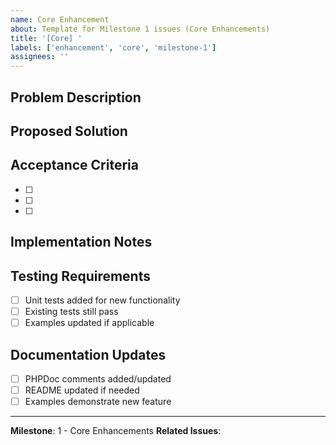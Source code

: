 ```yaml
---
name: Core Enhancement
about: Template for Milestone 1 issues (Core Enhancements)
title: '[Core] '
labels: ['enhancement', 'core', 'milestone-1']
assignees: ''
---
```


## Problem Description
<!-- Describe the current limitation or issue -->

## Proposed Solution
<!-- Describe the proposed enhancement -->

## Acceptance Criteria
<!-- List specific requirements that must be met -->
- [ ] 
- [ ] 
- [ ] 

## Implementation Notes
<!-- Technical considerations, dependencies, etc. -->

## Testing Requirements
- [ ] Unit tests added for new functionality
- [ ] Existing tests still pass
- [ ] Examples updated if applicable

## Documentation Updates
- [ ] PHPDoc comments added/updated
- [ ] README updated if needed
- [ ] Examples demonstrate new feature

---
**Milestone**: 1 - Core Enhancements
**Related Issues**: <!-- Link related issues -->